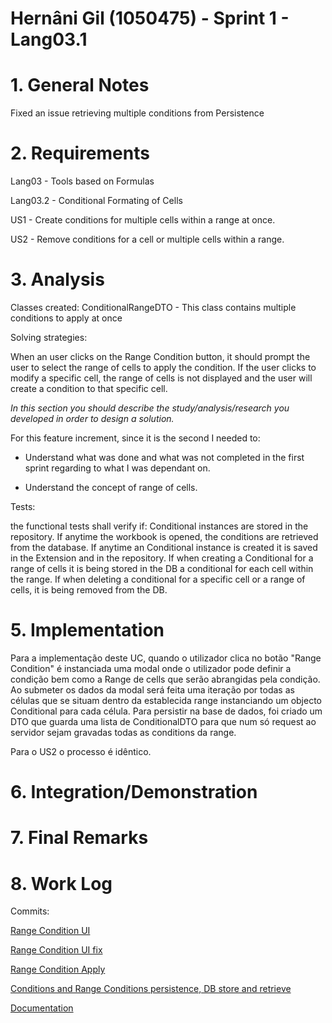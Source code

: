 **Hernâni Gil** (1050475) - Sprint 1 - Lang03.1
===============================

# 1. General Notes

Fixed an issue retrieving multiple conditions from Persistence

# 2. Requirements

Lang03 - Tools based on Formulas


Lang03.2 - Conditional Formating of Cells

US1 - Create conditions for multiple cells within a range at once.

US2 - Remove conditions for a cell or multiple cells within a range.


# 3. Analysis

Classes created:
ConditionalRangeDTO - This class contains multiple conditions to apply at once

Solving strategies: 

When an user clicks on the Range Condition button, it should prompt the user to select the range of cells to apply the condition. If the user clicks to modify a specific cell, the range of cells is not displayed and the user will create a condition to that specific cell.



*In this section you should describe the study/analysis/research you developed in order to design a solution.*

For this feature increment, since it is the second I needed to: 

- Understand what was done and what was not completed in the first sprint regarding to what I was dependant on.

- Understand the concept of range of cells.
 
Tests:

the functional tests shall verify if: 
Conditional instances are stored in the repository.
If anytime the workbook is opened, the conditions are retrieved from the database.
If anytime an Conditional instance is created it is saved in the Extension and in the repository.
If when creating a Conditional for a range of cells it is being stored in the DB a conditional for each cell within the range.
If when deleting a conditional for a specific cell or a range of cells, it is being removed from the DB.

# 5. Implementation

Para a implementação deste UC, quando o utilizador clica no botão "Range Condition" é instanciada uma modal onde o utilizador pode definir a condição bem como a Range de cells que serão abrangidas pela condição. Ao submeter os dados da modal será feita uma iteração por todas as células que se situam dentro da establecida range instanciando um objecto Conditional para cada célula.
Para persistir na base de dados, foi criado um DTO que guarda uma lista de ConditionalDTO para que num só request ao servidor sejam gravadas todas as conditions da range.

Para o US2 o processo é idêntico.

# 6. Integration/Demonstration


# 7. Final Remarks 

# 8. Work Log

Commits:

[Range Condition UI](https://bitbucket.org/lei-isep/lapr4-18-2db/commits/9570e13fe38366b6d485c524f8c1114d2c8a38ce)

[Range Condition UI fix](https://bitbucket.org/lei-isep/lapr4-18-2db/commits/2c95a43a1bb9e676ab8c3d7f2b64f12e94f45f3f)  

[Range Condition Apply](https://bitbucket.org/lei-isep/lapr4-18-2db/commits/7df4e9879275eae1cca0300ffe3157d47949883c)

[Conditions and Range Conditions persistence, DB store and retrieve](https://bitbucket.org/lei-isep/lapr4-18-2db/commits/df2a910b21840a86d159926ede94e53345449780)

[Documentation](https://bitbucket.org/lei-isep/lapr4-18-2db/commits/47a41cfbbc07db38c915b8bcb3bc5a1322e91cfb)

